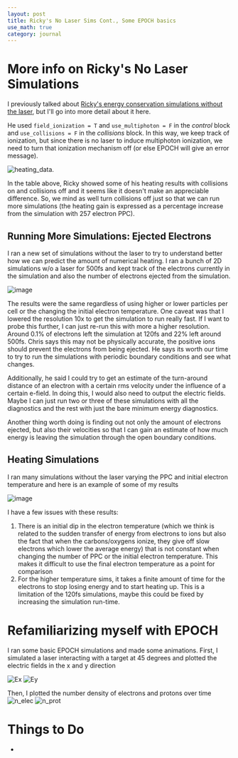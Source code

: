 ```yaml
---
layout: post
title: Ricky's No Laser Sims Cont., Some EPOCH basics
use_math: true
category: journal
---
```

# More info on Ricky's No Laser Simulations
I previously talked about [Ricky's energy conservation simulations without the laser](https://ronak-n-desai.github.io/22aut4/), but I'll go into more detail about it here. 

He used `field_ionization = T` and `use_multiphoton = F` in the *control* block and `use_collisions = F` in the *collisions* block. In this way, we keep track of ionization, but since there is no laser to induce multiphoton ionization, we need to turn that ionization mechanism off (or else EPOCH will give an error message). 

![heating_data](https://github.com/ronak-n-desai/ronak-n-desai.github.io/assets/98538788/0e58b7bc-2b41-403a-8558-6d0ec5d34783).

In the table above, Ricky showed some of his heating results with collisions on and collisions off and it seems like it doesn't make an appreciable difference. So, we mind as well turn collisions off just so that we can run more simulations (the heating gain is expressed as a percentage increase from the simulation with 257 electron PPC).


## Running More Simulations: Ejected Electrons

I ran a new set of simulations without the laser to try to understand better how we can predict the amount of numerical heating. I ran a bunch of 2D simulations w/o a laser for 500fs and kept track of the electrons currently in the simulation and also the number of electrons ejected from the simulation.

![image](https://github.com/ronak-n-desai/ronak-n-desai.github.io/assets/98538788/af6e7609-78e9-46d4-97c1-b7066c730983)


The results were the same regardless of using higher or lower particles per cell or the changing the initial electron temperature. One caveat was that I lowered the resolution 10x to get the simulation to run really fast. If I want to probe this further, I can just re-run this with more a higher resolution. Around 0.1\% of electrons left the simulation at 120fs and 22\% left around 500fs. Chris says this may not be physically accurate, the positive ions should prevent the electrons from being ejected. He says its worth our time to try to run the simulations with periodic boundary conditions and see what changes. 

Additionally, he said I could try to get an estimate of the turn-around distance of an electron with a certain rms velocity under the influence of a certain e-field. In doing this, I would also need to output the electric fields. Maybe I can just run two or three of these simulations with all the diagnostics and the rest with just the bare minimum energy diagnostics. 

Another thing worth doing is finding out not only the amount of electrons ejected, but also their velocities so that I can gain an estimate of how much energy is leaving the simulation through the open boundary conditions. 

## Heating Simulations
I ran many simulations without the laser varying the PPC and initial electron temperature and here is an example of some of my results

![image](https://github.com/ronak-n-desai/ronak-n-desai.github.io/assets/98538788/63e6c249-5447-4811-9f8a-0200bfff2f22)

I have a few issues with these results:

1. There is an initial dip in the electron temperature (which we think is related to the sudden transfer of energy from electrons to ions but also the fact that when the carbons/oxygens ionize, they give off slow electrons which lower the average energy) that is not constant when changing the number of PPC or the initial electron temperature. This makes it difficult to use the final electron temperature as a point for comparison
2. For the higher temperature sims, it takes a finite amount of time for the electrons to stop losing energy and to start heating up. This is a limitation of the 120fs simulations, maybe this could be fixed by increasing the simulation run-time.



# Refamiliarizing myself with EPOCH
I ran some basic EPOCH simulations and made some animations. First, I simulated a laser interacting with a target at 45 degrees and plotted the electric fields in the x and y direction 


![Ex](https://github.com/ronak-n-desai/ronak-n-desai.github.io/assets/98538788/a9967cbf-8282-4e91-8bb6-d7db0f1d5b97)
![Ey](https://github.com/ronak-n-desai/ronak-n-desai.github.io/assets/98538788/579839a9-36f3-4c81-8a23-c88c48106f97)


Then, I plotted the number density of electrons and protons over time
![n_elec](https://github.com/ronak-n-desai/ronak-n-desai.github.io/assets/98538788/30521817-58db-4544-9d25-413441cbe398)
![n_prot](https://github.com/ronak-n-desai/ronak-n-desai.github.io/assets/98538788/99153fbc-8680-47c3-9c21-4f6a1621cc14)






# Things to Do
- 

